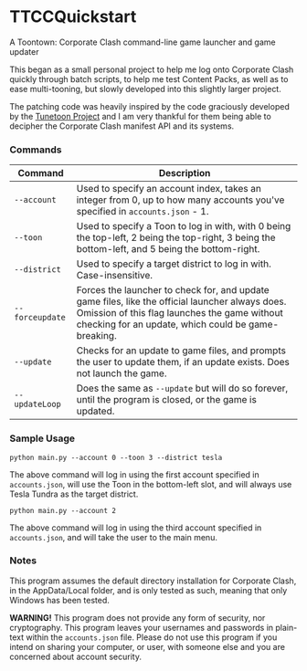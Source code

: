 # TTCCQuickstart
 A Toontown: Corporate Clash command-line game launcher and game updater 

 This began as a small personal project to help me log onto Corporate Clash quickly through batch scripts, to help me test Content Packs, as well as to ease multi-tooning, but slowly developed into this slightly larger project.
 
 The patching code was heavily inspired by the code graciously developed by the [Tunetoon Project](https://github.com/DioExtreme/Tunetoon) and I am very thankful for them being able to decipher the Corporate Clash manifest API and its systems.
 
### Commands

| Command | Description |
| --- | --- |
| `--account` | Used to specify an account index, takes an integer from 0, up to how many accounts you've specified in `accounts.json` - 1. |
| `--toon` | Used to specify a Toon to log in with, with 0 being the top-left, 2 being the top-right, 3 being the bottom-left, and 5 being the bottom-right. |
| `--district` | Used to specify a target district to log in with. Case-insensitive. |
| `--forceupdate` | Forces the launcher to check for, and update game files, like the official launcher always does. Omission of this flag launches the game without checking for an update, which could be game-breaking. |
| `--update` | Checks for an update to game files, and prompts the user to update them, if an update exists. Does not launch the game. |
| `--updateLoop` | Does the same as `--update` but will do so forever, until the program is closed, or the game is updated. |

### Sample Usage

`python main.py --account 0 --toon 3 --district tesla`

The above command will log in using the first account specified in `accounts.json`, will use the Toon in the bottom-left slot, and will always use Tesla Tundra as the target district.

`python main.py --account 2`

The above command will log in using the third account specified in `accounts.json`, and will take the user to the main menu.

### Notes
 This program assumes the default directory installation for Corporate Clash, in the AppData/Local folder, and is only tested as such, meaning that only Windows has been tested.

 **WARNING!** This program does not provide any form of security, nor cryptography. This program leaves your usernames and passwords in plain-text within the `accounts.json` file. Please do not use this program if you intend on sharing your computer, or user, with someone else and you are concerned about account security.